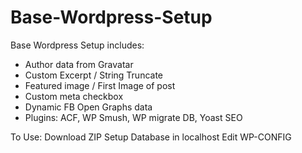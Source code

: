 # Base-Wordpress-Setup

Base Wordpress Setup includes:

- Author data from Gravatar 
- Custom Excerpt / String Truncate
- Featured image / First Image of post
- Custom meta checkbox
- Dynamic FB Open Graphs data
- Plugins: ACF, WP Smush, WP migrate DB, Yoast SEO


To Use:
Download ZIP
Setup Database in localhost
Edit WP-CONFIG
